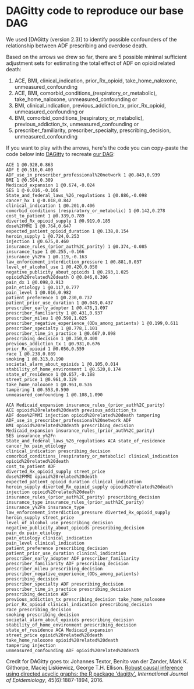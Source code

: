 # DAGitty code to reproduce our base DAG

We used [DAGitty (version 2.3)] to identify possible confounders of the relationship between ADF prescribing and overdose death.

Based on the arrows we drew so far, there are 5 possible minimal sufficient adjustment sets for estimating the total effect of ADF on opioid related death:
1. ACE, BMI, clinical_indication, prior_Rx_opioid, take_home_naloxone, unmeasured_confounding
2. ACE, BMI, comorbid_conditions_(respiratory_or_metabolic), take_home_naloxone, unmeasured_confounding or
3. BMI, clinical_indication, previous_addiction_tx, prior_Rx_opioid, unmeasured_confounding or
4. BMI, comorbid_conditions_(respiratory_or_metabolic), previous_addiction_tx, unmeasured_confounding or
5. prescriber_familiarity, prescriber_specialty, prescribing_decision, unmeasured_confounding

If you want to play with the arrows, here's the code you can copy-paste the code below into [DAGitty](http://www.daggity.net) to recreate [our DAG](https://github.com/opioiddatalab/DAG/blob/master/dagitty-model.pdf):

```ACA 1 @0.466,-0.170
ACE 1 @0.928,0.863
ADF E @0.516,0.400
ADF_use_in_prescriber_professional%20network 1 @0.843,0.939
BMI 1 @0.584,0.309
Medicaid_expansion 1 @0.674,-0.024
SES 1 @-0.016,-0.166
State_and_federal_laws_%26_regulations 1 @0.886,-0.098
cancer_hx 1 @-0.018,0.842
clinical_indication 1 @0.201,0.406
comorbid_conditions_(respiratory_or_metabolic) 1 @0.142,0.278
cost_to_patient 1 @0.339,0.789
diverted_Rx_opioid_supply 1 @0.919,0.185
dose%2FMMI 1 @0.764,0.647
expected_patient_opioid_duration 1 @0.138,0.154
heroin_supply 1 @0.724,0.253
injection 1 @0.675,0.460
insurance_rules_(prior_auth%2C_parity) 1 @0.374,-0.085
insurance_type 1 @0.255,-0.166
insurance_y%2Fn 1 @0.119,-0.163
law_enforcement_interdiction_pressure 1 @0.881,0.037
level_of_alcohol_use 1 @0.420,0.050
negative_publicity_about_opioids 1 @0.293,1.025
opioid%20related%20death O @0.846,0.396
pain_dx 1 @0.098,0.913
pain_etiology 1 @0.117,0.777
pain_level 1 @0.016,0.982
patient_preference 1 @0.230,0.737
patient_prior_use_duration 1 @0.049,0.437
prescriber_early_adopter 1 @0.476,1.097
prescriber_familiarity 1 @0.431,0.937
prescriber_mileu 1 @0.598,1.025
prescriber_negative_experience_(ODs_among_patients) 1 @0.199,0.611
prescriber_specialty 1 @0.778,1.101
prescriber_time_in_practice 1 @0.667,0.098
prescribing_decision 1 @0.350,0.400
previous_addiction_tx 1 @0.931,0.676
prior_Rx_opioid 1 @0.056,0.559
race 1 @0.238,0.089
smoking 1 @0.313,0.190
societal_alarm_about_opioids 1 @0.105,0.014
stability_of_home_environment 1 @0.520,0.174
state_of_residence 1 @0.657,-0.188
street_price 1 @0.961,0.329
take_home_naloxone 1 @0.961,0.536
tampering 1 @0.553,0.590
unmeasured_confounding 1 @0.108,1.090

ACA Medicaid_expansion insurance_rules_(prior_auth%2C_parity)
ACE opioid%20related%20death previous_addiction_tx
ADF dose%2FMMI injection opioid%20related%20death tampering
ADF_use_in_prescriber_professional%20network ADF
BMI opioid%20related%20death prescribing_decision
Medicaid_expansion insurance_rules_(prior_auth%2C_parity)
SES insurance_y%2Fn
State_and_federal_laws_%26_regulations ACA state_of_residence
cancer_hx pain_etiology
clinical_indication prescribing_decision
comorbid_conditions_(respiratory_or_metabolic) clinical_indication opioid%20related%20death
cost_to_patient ADF
diverted_Rx_opioid_supply street_price
dose%2FMMI opioid%20related%20death
expected_patient_opioid_duration clinical_indication
heroin_supply diverted_Rx_opioid_supply opioid%20related%20death
injection opioid%20related%20death
insurance_rules_(prior_auth%2C_parity) prescribing_decision
insurance_type insurance_rules_(prior_auth%2C_parity)
insurance_y%2Fn insurance_type
law_enforcement_interdiction_pressure diverted_Rx_opioid_supply heroin_supply street_price
level_of_alcohol_use prescribing_decision
negative_publicity_about_opioids prescribing_decision
pain_dx pain_etiology
pain_etiology clinical_indication
pain_level clinical_indication
patient_preference prescribing_decision
patient_prior_use_duration clinical_indication
prescriber_early_adopter ADF prescriber_familiarity
prescriber_familiarity ADF prescribing_decision
prescriber_mileu prescribing_decision
prescriber_negative_experience_(ODs_among_patients) prescribing_decision
prescriber_specialty ADF prescribing_decision
prescriber_time_in_practice prescribing_decision
prescribing_decision ADF
previous_addiction_tx prescribing_decision take_home_naloxone
prior_Rx_opioid clinical_indication prescribing_decision
race prescribing_decision
smoking prescribing_decision
societal_alarm_about_opioids prescribing_decision
stability_of_home_environment prescribing_decision
state_of_residence ACA Medicaid_expansion
street_price opioid%20related%20death
take_home_naloxone opioid%20related%20death
tampering injection
unmeasured_confounding ADF opioid%20related%20death
```

Credit for DAGitty goes to:
Johannes Textor, Benito van der Zander, Mark K. Gilthorpe, Maciej Liskiewicz, George T.H. Ellison.
[Robust causal inference using directed acyclic graphs: the R package 'dagitty'.](http://johannes-textor.name/papers/2017-ije.pdf)
<i>International Journal of Epidemiology</i>, 45(6):1887-1894, 2016.
